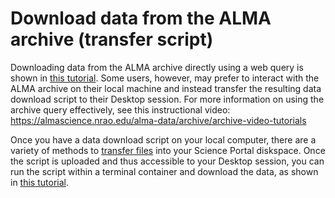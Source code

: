 # Download data from the ALMA archive (transfer script) 

Downloading data from the ALMA archive directly using a web query is
shown in [this tutorial](archive-download.md). 
Some users, however, may prefer to interact with the ALMA
archive on their local machine and instead transfer the resulting data
download script to their Desktop session. For more information on using
the archive query effectively, see this instructional video:
<https://almascience.nrao.edu/alma-data/archive/archive-video-tutorials>

Once you have a data download script on your local computer, there are a
variety of methods to [transfer files](../../data-transfer-guide.md)
into your Science Portal diskspace. Once the script is
uploaded and thus accessible to your Desktop session, you can run the
script within a terminal container and download the data, as shown in
[this tutorial](archive-download.md).
